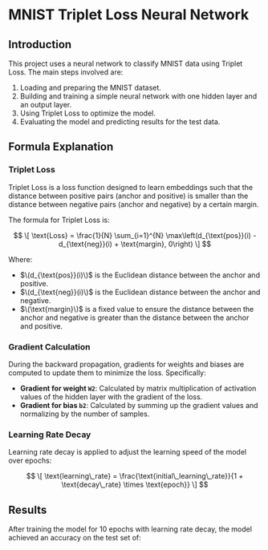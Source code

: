 # MNIST Triplet Loss Neural Network

## Introduction

This project uses a neural network to classify MNIST data using Triplet Loss. The main steps involved are:

1. Loading and preparing the MNIST dataset.
2. Building and training a simple neural network with one hidden layer and an output layer.
3. Using Triplet Loss to optimize the model.
4. Evaluating the model and predicting results for the test data.

## Formula Explanation

### Triplet Loss

Triplet Loss is a loss function designed to learn embeddings such that the distance between positive pairs (anchor and positive) is smaller than the distance between negative pairs (anchor and negative) by a certain margin.

The formula for Triplet Loss is:

$$ \[ \text{Loss} = \frac{1}{N} \sum_{i=1}^{N} \max\left(d_{\text{pos}}(i) - d_{\text{neg}}(i) + \text{margin}, 0\right) \] $$

Where:
- $\(d_{\text{pos}}(i)\)$ is the Euclidean distance between the anchor and positive.
- $\(d_{\text{neg}}(i)\)$ is the Euclidean distance between the anchor and negative.
- $\(\text{margin}\)$ is a fixed value to ensure the distance between the anchor and negative is greater than the distance between the anchor and positive.

### Gradient Calculation

During the backward propagation, gradients for weights and biases are computed to update them to minimize the loss. Specifically:
- **Gradient for weight `W2`**: Calculated by matrix multiplication of activation values of the hidden layer with the gradient of the loss.
- **Gradient for bias `b2`**: Calculated by summing up the gradient values and normalizing by the number of samples.

### Learning Rate Decay

Learning rate decay is applied to adjust the learning speed of the model over epochs:

$$ \[ \text{learning\_rate} = \frac{\text{initial\_learning\_rate}}{1 + \text{decay\_rate} \times \text{epoch}} \] $$

## Results

After training the model for 10 epochs with learning rate decay, the model achieved an accuracy on the test set of:

